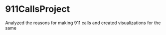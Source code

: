 # 911CallsProject
Analyzed the reasons for making 911 calls and created visualizations for the same
